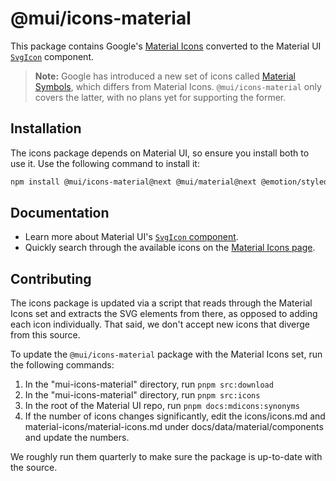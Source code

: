 # @mui/icons-material

This package contains Google's [Material Icons](https://fonts.google.com/icons?icon.set=Material+Icons) converted to the Material UI [`SvgIcon`](https://mui.com/material-ui/icons/#svgicon) component.

> **Note:** Google has introduced a new set of icons called [Material Symbols](https://fonts.google.com/icons?icon.set=Material+Symbols), which differs from Material Icons. `@mui/icons-material` only covers the latter, with no plans yet for supporting the former.

## Installation

The icons package depends on Material UI, so ensure you install both to use it.
Use the following command to install it:

<!-- #default-branch-switch -->

```bash
npm install @mui/icons-material@next @mui/material@next @emotion/styled @emotion/react
```

<!-- #default-branch-switch -->

## Documentation

<!-- #default-branch-switch -->

- Learn more about Material UI's [`SvgIcon` component](https://mui.com/material-ui/icons/#svgicon).
- Quickly search through the available icons on the [Material Icons page](https://mui.com/material-ui/material-icons/).

## Contributing

The icons package is updated via a script that reads through the Material Icons set and extracts the SVG elements from there, as opposed to adding each icon individually. That said, we don't accept new icons that diverge from this source.

To update the `@mui/icons-material` package with the Material Icons set, run the following commands:

1. In the "mui-icons-material" directory, run `pnpm src:download`
2. In the "mui-icons-material" directory, run `pnpm src:icons`
3. In the root of the Material UI repo, run `pnpm docs:mdicons:synonyms`
4. If the number of icons changes significantly, edit the icons/icons.md and material-icons/material-icons.md under docs/data/material/components and update the numbers.

We roughly run them quarterly to make sure the package is up-to-date with the source.
